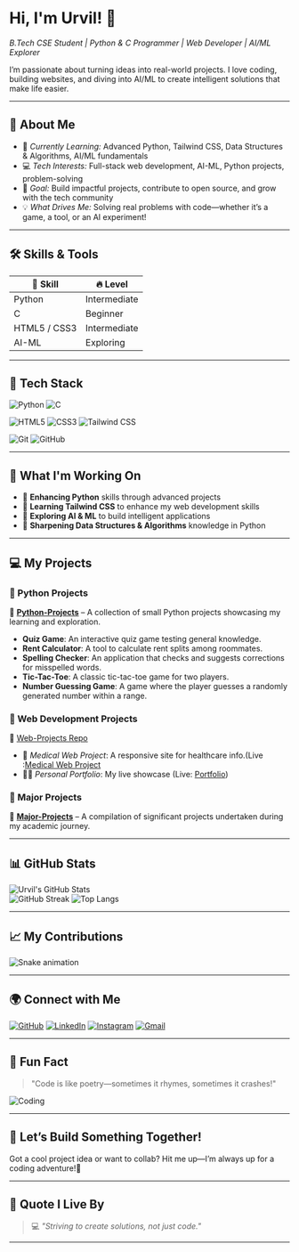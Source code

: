 # Hi, I'm Urvil! 👋  
*B.Tech CSE Student | Python & C Programmer | Web Developer | AI/ML Explorer*

I’m passionate about turning ideas into real-world projects. I love coding, building websites, and diving into AI/ML to create intelligent solutions that make life easier.

---

## 📖 About Me
- 🌱 *Currently Learning:* Advanced Python, Tailwind CSS, Data Structures & Algorithms, AI/ML fundamentals
- 💻 *Tech Interests:* Full-stack web development, AI-ML, Python projects, problem-solving
- 🎯 *Goal:* Build impactful projects, contribute to open source, and grow with the tech community
- 💡 *What Drives Me:* Solving real problems with code—whether it’s a game, a tool, or an AI experiment!

---

## 🛠 Skills & Tools
| 💪 Skill      | 🔥 Level                     |
|---------------|-----------------------------|
| Python       | Intermediate  |
| C            | Beginner   |
| HTML5 / CSS3 | Intermediate  |
| AI-ML        | Exploring    |

---


## 🚀 Tech Stack
![Python](https://img.shields.io/badge/Python-306998?style=for-the-badge&logo=python&logoColor=yellow)
![C](https://img.shields.io/badge/C-555555?style=for-the-badge&logo=c&logoColor=white)

![HTML5](https://img.shields.io/badge/HTML5-f06529?style=for-the-badge&logo=html5&logoColor=white)
![CSS3](https://img.shields.io/badge/CSS3-2965f1?style=for-the-badge&logo=css3&logoColor=white)
![Tailwind CSS](https://img.shields.io/badge/TailwindCSS-38B2AC?style=for-the-badge&logo=tailwind-css&logoColor=white)

![Git](https://img.shields.io/badge/Git-F05032?style=for-the-badge&logo=git&logoColor=white)
![GitHub](https://img.shields.io/badge/GitHub-181717?style=for-the-badge&logo=github&logoColor=white)

---


## 🚀 What I'm Working On
- 🚀 **Enhancing Python** skills through advanced projects
- 🎨 **Learning Tailwind CSS** to enhance my web development skills
- 🤖 **Exploring AI & ML** to build intelligent applications
- 🐍 **Sharpening Data Structures & Algorithms** knowledge in Python


---

## 💻 My Projects
### 🔹 Python Projects  
📌 [**Python-Projects**](https://github.com/uvpatel/Python-Projects) – A collection of small Python projects showcasing my learning and exploration.  
- **Quiz Game**: An interactive quiz game testing general knowledge.  
- **Rent Calculator**: A tool to calculate rent splits among roommates.  
- **Spelling Checker**: An application that checks and suggests corrections for misspelled words.  
- **Tic-Tac-Toe**: A classic tic-tac-toe game for two players.  
- **Number Guessing Game**: A game where the player guesses a randomly generated number within a range.  

### 🔹 Web Development Projects  
📂 [Web-Projects Repo](https://github.com/uvpatel/Web-Projects)  
- 💊 *Medical Web Project*: A responsive site for healthcare info.(Live :[Medical Web Project](https://mdcare.netlify.app/) 
- 🧑‍💻 *Personal Portfolio*: My live showcase (Live: [Portfolio](https://urvilpatel-portfolio.netlify.app/))  
### 🔹 Major Projects  
📌 [**Major-Projects**](https://github.com/uvpatel/Major-Projects) – A compilation of significant projects undertaken during my academic journey.  

---

## 📊 GitHub Stats
![Urvil's GitHub Stats](https://github-readme-stats.vercel.app/api?username=uvpatel&show_icons=true&theme=dracula)  
![GitHub Streak](https://github-readme-streak-stats.herokuapp.com/?user=uvpatel&theme=dracula) 
![Top Langs](https://github-readme-stats.vercel.app/api/top-langs/?username=uvpatel&layout=compact&theme=dracula)  

---

## 📈 My Contributions
![Snake animation](https://github.com/eagrundy/eagrundy/blob/output/github-contribution-grid-snake.svg)

---

## 🌍 Connect with Me
[![GitHub](https://img.icons8.com/color/48/000000/github.png)](https://github.com/uvpatel)
[![LinkedIn](https://img.icons8.com/color/48/000000/linkedin.png)](https://www.linkedin.com/in/urvil-patel-6995a0320)
[![Instagram](https://img.icons8.com/color/48/000000/instagram-new.png)](https://www.instagram.com/patelurvilv/)
[![Gmail](https://img.icons8.com/color/48/000000/gmail.png)](mailto:uvpatel7271@gmail.com)


---

## 🎉 Fun Fact
> "Code is like poetry—sometimes it rhymes, sometimes it crashes!"

![Coding](https://media.giphy.com/media/LmNwrBhejkK9EFP504/giphy.gif)

---

## 🤝 Let’s Build Something Together!
Got a cool project idea or want to collab? Hit me up—I’m always up for a coding adventure!🚀

---
## 🔖 Quote I Live By
> 💻 *"Striving to create solutions, not just code."*

---
